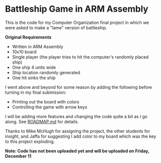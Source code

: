 # Battleship Game in ARM Assembly 

This is the code for my Computer Organization final project in which we were asked to make a "lame" version of battleship. 

__Original Requirements__
- Written in ARM Assembly 
- 10x10 board
- Single player (the player tries to hit the computer's randomly placed ship)
- One ship 4 units wide
- Ship location randomly generated
- One hit sinks the ship


I went above and beyond for some reason by adding the following before turning in my final submission:
- Printing out the board with colors
- Controlling the game with arrow keys

I will be adding more features and changing the code quite a bit as I go along. See [ROADMAP.md](ROADMAP.md) for details. 

Thanks to Mike McHugh for assigning the project, the other students for insight, and Jaffa for suggesting I add color to my board which was the key to this project exploding. 


**Note: Code has not been uploaded yet and will be uploaded on Friday, December 11**
